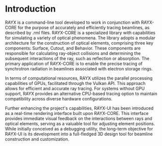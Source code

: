 # Introduction

RAYX is a command-line tool developed to work in conjunction with RAYX-CORE for the purpose of accurately and efficiently tracing beamlines, as described by .rml files. RAYX-CORE is a specialized library with capabilities for simulating a variety of optical phenomena. The library adopts a modular architecture for the construction of optical elements, comprising three key components: Surface, Cutout, and Behavior. These components are responsible for calculating ray-object collisions and determining the subsequent interactions of the ray, such as reflection or absorption. The primary application of RAYX-CORE is to enable the precise tracing of synchrotron radiation in beamlines associated with electron storage rings.

In terms of computational resources, RAYX utilizes the parallel processing capabilities of GPUs, facilitated through the Vulkan API. This approach allows for efficient and accurate ray tracing. For systems without GPU support, RAYX provides an alternative CPU-based tracing option to maintain compatibility across diverse hardware configurations.

Further enhancing the project's capabilities, RAYX-UI has been introduced as a real-time rendering interface built upon RAYX-CORE. This interface provides immediate visual feedback on the interactions between rays and optical elements, serving as a valuable tool for adjusting element positions. While initially conceived as a debugging utility, the long-term objective for RAYX-UI is its development into a full-fledged 3D design tool for beamline construction and customization.